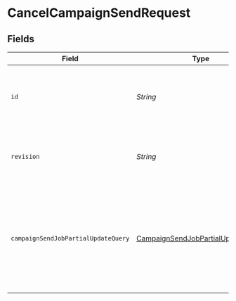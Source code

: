 # CancelCampaignSendRequest


## Fields

| Field                                                                                                                    | Type                                                                                                                     | Required                                                                                                                 | Description                                                                                                              |
| ------------------------------------------------------------------------------------------------------------------------ | ------------------------------------------------------------------------------------------------------------------------ | ------------------------------------------------------------------------------------------------------------------------ | ------------------------------------------------------------------------------------------------------------------------ |
| `id`                                                                                                                     | *String*                                                                                                                 | :heavy_check_mark:                                                                                                       | The ID of the currently sending campaign to cancel or revert                                                             |
| `revision`                                                                                                               | *String*                                                                                                                 | :heavy_check_mark:                                                                                                       | API endpoint revision (format: YYYY-MM-DD[.suffix])                                                                      |
| `campaignSendJobPartialUpdateQuery`                                                                                      | [CampaignSendJobPartialUpdateQuery](../../models/components/CampaignSendJobPartialUpdateQuery.md)                        | :heavy_check_mark:                                                                                                       | Permanently cancel the campaign, setting the status to CANCELED or<br/>revert the campaign, setting the status back to DRAFT |